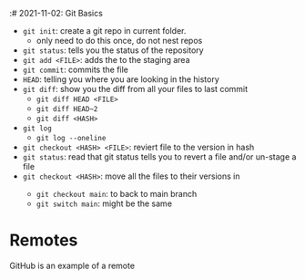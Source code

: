:# 2021-11-02: Git Basics

- `git init`: create a git repo in current folder.
   - only need to do this once, do not nest repos
- `git status`: tells you the status of the repository
- `git add <FILE>`: adds the <FILE> to the staging area 
- `git commit`: commits the file
- `HEAD`: telling you where you are looking in the history
- `git diff`: show you the diff from all your files to last commit
	- `git diff HEAD <FILE>`
	- `git diff HEAD~2`
	- `git diff <HASH>`
- `git log`
	- `git log --oneline`
- `git checkout <HASH> <FILE>`: reviert file to the version in hash
- `git status`: read that git status tells you to revert a file and/or un-stage a file
- `git checkout <HASH>`: move all the files to their versions in <HASH>
	- `git checkout main`: to back to main branch
	- `git switch main`: might be the same

# Remotes

GitHub is an example of a remote
	

